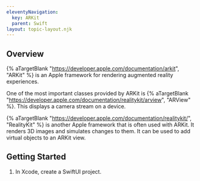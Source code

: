 ```yaml
---
eleventyNavigation:
  key: ARKit
  parent: Swift
layout: topic-layout.njk
---
```


## Overview

{% aTargetBlank "https://developer.apple.com/documentation/arkit", "ARKit" %}
is an Apple framework for rendering augmented reality experiences.

One of the most important classes provided by ARKit is {% aTargetBlank
"https://developer.apple.com/documentation/realitykit/arview", "ARView" %}.
This displays a camera stream on a device.

{% aTargetBlank "https://developer.apple.com/documentation/realitykit/",
"RealityKit" %} is another Apple framework that is often used with ARKit.
It renders 3D images and simulates changes to them.
It can be used to add virtual objects to an ARKit view.

## Getting Started

1. In Xcode, create a SwiftUI project.

